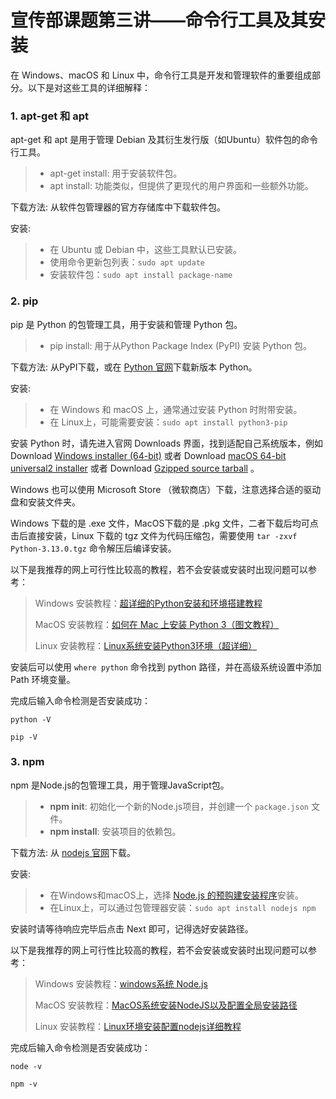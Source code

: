 # 宣传部课题第三讲——命令行工具及其安装


在 Windows、macOS 和 Linux 中，命令行工具是开发和管理软件的重要组成部分。以下是对这些工具的详细解释：

### 1. apt-get 和 apt

apt-get  和 apt 是用于管理 Debian 及其衍生发行版（如Ubuntu）软件包的命令行工具。

> - apt-get install: 用于安装软件包。
> - apt install: 功能类似，但提供了更现代的用户界面和一些额外功能。
>

下载方法: 从软件包管理器的官方存储库中下载软件包。

安装: 

> - 在 Ubuntu 或 Debian 中，这些工具默认已安装。
> - 使用命令更新包列表：`sudo apt update`
> - 安装软件包：`sudo apt install package-name`
>

### 2. pip

pip 是 Python 的包管理工具，用于安装和管理 Python 包。

> - pip install: 用于从Python Package Index (PyPI) 安装 Python 包。

下载方法: 从PyPI下载，或在 [Python 官网](https://www.python.org/downloads/)下载新版本 Python。

安装:
> - 在 Windows 和 macOS 上，通常通过安装 Python 时附带安装。
> - 在 Linux上，可能需要安装：`sudo apt install python3-pip`
>

安装 Python 时，请先进入官网 Downloads 界面，找到适配自己系统版本，例如 Download [Windows installer (64-bit)](https://www.python.org/ftp/python/3.13.0/python-3.13.0-amd64.exe) 或者 Download [macOS 64-bit universal2 installer](https://www.python.org/ftp/python/3.13.0/python-3.13.0-macos11.pkg)  或者 Download [Gzipped source tarball](https://www.python.org/ftp/python/3.13.0/Python-3.13.0.tgz) 。

Windows 也可以使用 Microsoft Store （微软商店）下载，注意选择合适的驱动盘和安装文件夹。

Windows 下载的是 .exe 文件，MacOS下载的是 .pkg 文件，二者下载后均可点击后直接安装，Linux 下载的 tgz 文件为代码压缩包，需要使用 `tar -zxvf Python-3.13.0.tgz` 命令解压后编译安装。

以下是我推荐的网上可行性比较高的教程，若不会安装或安装时出现问题可以参考：

> Windows 安装教程：[超详细的Python安装和环境搭建教程](https://blog.csdn.net/qq_53280175/article/details/121107748)
>
> MacOS 安装教程：[如何在 Mac 上安装 Python 3（图文教程）](https://www.sysgeek.cn/macos-install-python/)
>
> Linux 安装教程：[Linux系统安装Python3环境（超详细）](https://blog.csdn.net/hd243608836/article/details/121417965)

安装后可以使用 `where python` 命令找到 python 路径，并在高级系统设置中添加 Path 环境变量。

完成后输入命令检测是否安装成功：

```
python -V

pip -V
```

### 3. npm

npm 是Node.js的包管理工具，用于管理JavaScript包。

> - **npm init**: 初始化一个新的Node.js项目，并创建一个 `package.json` 文件。
> - **npm install**: 安装项目的依赖包。
>

下载方法: 从 [nodejs 官网](https://nodejs.org/zh-cn/)下载。

安装:

> - 在Windows和macOS上，选择 [Node.js 的预购建安装程序](https://nodejs.org/zh-cn/download/prebuilt-installer)安装。
> - 在Linux上，可以通过包管理器安装：`sudo apt install nodejs npm`
>

安装时请等待响应完毕后点击 Next 即可，记得选好安装路径。

以下是我推荐的网上可行性比较高的教程，若不会安装或安装时出现问题可以参考：

> Windows 安装教程：[windows系统 Node.js](https://www.cnblogs.com/webloo/p/nodejs.html)
>
> MacOS 安装教程：[MacOS系统安装NodeJS以及配置全局安装路径](https://juejin.cn/post/7277828214246883347)
>
> Linux 安装教程：[Linux环境安装配置nodejs详细教程](https://blog.csdn.net/qq_40743057/article/details/139139574)

完成后输入命令检测是否安装成功：

```
node -v

npm -v
```

